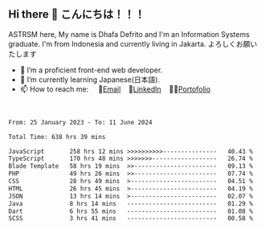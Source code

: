 ## Hi there 👋 こんにちは！！！
ASTRSM here, My name is Dhafa Defrito and I'm an Information Systems graduate. I'm from Indonesia and currently living in Jakarta. よろしくお願いたします

- 🔭 I’m a proficient front-end web developer.
- 🌱 I’m currently learning Japanese(日本語).
- 📫 How to reach me: &nbsp;&nbsp;&nbsp;&nbsp;📧[Email](ddefrito@gmail.com)&nbsp;&nbsp;&nbsp;&nbsp;💼[LinkedIn](https://www.linkedin.com/in/dhafa-defrita-rama-yudistira-9357a9229/)&nbsp;&nbsp;&nbsp;&nbsp;👨‍🎨[Portofolio](https://ddefrito.vercel.app/)
<br>
<!-- <p align="left">
<a href="https://github.com/ASTRSM">
  <img height="180em" src="https://github-readme-stats-eight-theta.vercel.app/api?username=ASTRSM&show_icons=true&theme=dracula&include_all_commits=true&count_private=true"/>
  <img height="180em" src="https://github-readme-stats-eight-theta.vercel.app/api/top-langs/?username=ASTRSM&layout=compact&langs_count=8&theme=dracula"/>
</a>
</p> -->

<!--START_SECTION:waka-->

```txt
From: 25 January 2023 - To: 11 June 2024

Total Time: 638 hrs 39 mins

JavaScript       258 hrs 12 mins >>>>>>>>>>---------------   40.43 %
TypeScript       170 hrs 48 mins >>>>>>>------------------   26.74 %
Blade Template   58 hrs 19 mins  >>-----------------------   09.13 %
PHP              49 hrs 26 mins  >>-----------------------   07.74 %
CSS              28 hrs 49 mins  >------------------------   04.51 %
HTML             26 hrs 45 mins  >------------------------   04.19 %
JSON             13 hrs 14 mins  >------------------------   02.07 %
Java             8 hrs 14 mins   -------------------------   01.29 %
Dart             6 hrs 55 mins   -------------------------   01.08 %
SCSS             3 hrs 41 mins   -------------------------   00.58 %
```

<!--END_SECTION:waka-->
